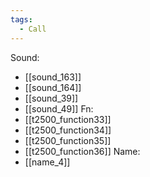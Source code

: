 ```yaml
---
tags:
  - Call
---
```

Sound:
- [[sound_163]]
- [[sound_164]]
- [[sound_39]]
- [[sound_49]]
Fn:
- [[t2500_function33]]
- [[t2500_function34]]
- [[t2500_function35]]
- [[t2500_function36]]
Name:
- [[name_4]]
